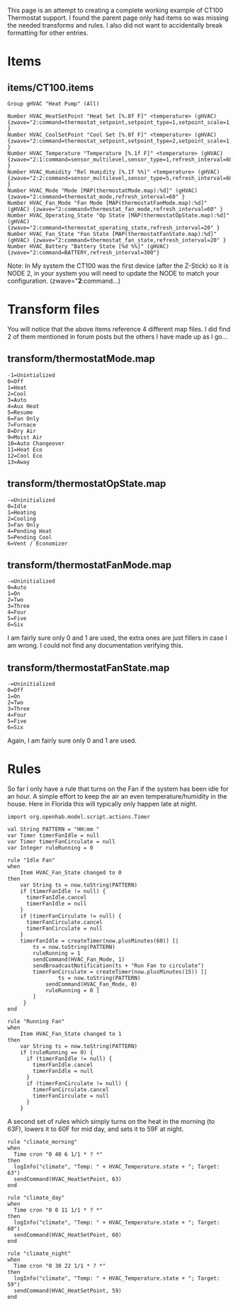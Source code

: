 This page is an attempt to creating a complete working example of CT100 Thermostat support.
I found the parent page only had items so was missing the needed transforms and rules.
I also did not want to accidentally break formatting for other entries.

# Items

## items/CT100.items

    Group gHVAC "Heat Pump" (All)
    
    Number HVAC_HeatSetPoint "Heat Set [%.0f F]" <temperature> (gHVAC) {zwave="2:command=thermostat_setpoint,setpoint_type=1,setpoint_scale=1,refresh_interval=20" }
    Number HVAC_CoolSetPoint "Cool Set [%.0f F]" <temperature> (gHVAC) {zwave="2:command=thermostat_setpoint,setpoint_type=2,setpoint_scale=1,refresh_interval=20" }
    Number HVAC_Temperature "Temperature [%.1f F]" <temperature> (gHVAC) {zwave="2:1:command=sensor_multilevel,sensor_type=1,refresh_interval=60" }
    Number HVAC_Humidity "Rel Humidity [%.1f %%]" <temperature> (gHVAC) {zwave="2:2:command=sensor_multilevel,sensor_type=5,refresh_interval=60" }
    Number HVAC_Mode "Mode [MAP(thermostatMode.map):%d]" (gHVAC) {zwave="2:command=thermostat_mode,refresh_interval=60" }
    Number HVAC_Fan_Mode "Fan Mode [MAP(thermostatFanMode.map):%d]" (gHVAC) {zwave="2:command=thermostat_fan_mode,refresh_interval=60" }
    Number HVAC_Operating_State "Op State [MAP(thermostatOpState.map):%d]" (gHVAC) {zwave="2:command=thermostat_operating_state,refresh_interval=20" }
    Number HVAC_Fan_State "Fan State [MAP(thermostatFanState.map):%d]" (gHVAC) {zwave="2:command=thermostat_fan_state,refresh_interval=20" }
    Number HVAC_Battery "Battery State [%d %%]" (gHVAC) {zwave="2:command=BATTERY,refresh_interval=300"}

Note: In My system the CT100 was the first device (after the Z-Stick) so it is NODE 2, in your system you will need to update the NODE to match your configuration. (zwave="**2**:command...)

# Transform files

You will notice that the above items reference 4 different map files. I did find 2 of them mentioned in forum posts but the others I have made up as I go...

## transform/thermostatMode.map
    -1=Unintialized
    0=Off
    1=Heat
    2=Cool
    3=Auto
    4=Aux Heat
    5=Resume
    6=Fan Only
    7=Furnace
    8=Dry Air
    9=Moist Air
    10=Auto Changeover
    11=Heat Eco
    12=Cool Eco
    13=Away

## transform/thermostatOpState.map 
    -=Uninitialized
    0=Idle
    1=Heating
    2=Cooling
    3=Fan Only
    4=Pending Heat
    5=Pending Cool
    6=Vent / Economizer

## transform/thermostatFanMode.map 
    -=Uninitialized
    0=Auto
    1=On
    2=Two
    3=Three
    4=Four
    5=Five
    6=Six

I am fairly sure only 0 and 1 are used, the extra ones are just fillers in case I am wrong.
I could not find any documentation verifying this.

## transform/thermostatFanState.map 
    -=Uninitialized
    0=Off
    1=On
    2=Two
    3=Three
    4=Four
    5=Five
    6=Six

Again, I am fairly sure only 0 and 1 are used.

# Rules

So far I only have a rule that turns on the Fan if the system has been idle for an hour. A simple effort to keep the air an even temperature/humidity in the house. Here in Florida this will typically only happen late at night.

    import org.openhab.model.script.actions.Timer
    
    val String PATTERN = "HH:mm "
    var Timer timerFanIdle = null
    var Timer timerFanCirculate = null
    var Integer ruleRunning = 0
    
    rule "Idle Fan"
    when
        Item HVAC_Fan_State changed to 0
    then
        var String ts = now.toString(PATTERN)
        if (timerFanIdle != null) {
          timerFanIdle.cancel
          timerFanIdle = null
        }
        if (timerFanCirculate != null) {
          timerFanCirculate.cancel
          timerFanCirculate = null
        }
        timerFanIdle = createTimer(now.plusMinutes(60)) [|
            ts = now.toString(PATTERN)
            ruleRunning = 1
      	    sendCommand(HVAC_Fan_Mode, 1)
            sendBroadcastNotification(ts + "Run Fan to circulate")
            timerFanCirculate = createTimer(now.plusMinutes(15)) [|
                    ts = now.toString(PATTERN)
	          	sendCommand(HVAC_Fan_Mode, 0)
            	ruleRunning = 0 ]
            ]
         }
    end

    rule "Running Fan"
    when
        Item HVAC_Fan_State changed to 1
    then
        var String ts = now.toString(PATTERN)
        if (ruleRunning == 0) {
          if (timerFanIdle != null) {
            timerFanIdle.cancel
            timerFanIdle = null
          }
          if (timerFanCirculate != null) {
            timerFanCirculate.cancel
            timerFanCirculate = null
          }
        }

A second set of rules which simply turns on the heat in the morning (to 63F), lowers it to 60F for mid day, and sets it to 59F at night.

    rule "climate_morning"                                                 
    when                                                                   
      Time cron "0 40 6 1/1 * ? *"                                         
    then                                                                   
      logInfo("climate", "Temp: " + HVAC_Temperature.state + "; Target: 63")  
      sendCommand(HVAC_HeatSetPoint, 63)                                   
    end                                                                    
                                                                           
    rule "climate_day"                                                     
    when                                                                   
      Time cron "0 0 11 1/1 * ? *"                                         
    then                                                                   
      logInfo("climate", "Temp: " + HVAC_Temperature.state + "; Target: 60")  
      sendCommand(HVAC_HeatSetPoint, 60)                                   
    end                                                                    
                                                                           
    rule "climate_night"                                                   
    when                                                                   
      Time cron "0 30 22 1/1 * ? *"                                        
    then                                                                   
      logInfo("climate", "Temp: " + HVAC_Temperature.state + "; Target: 59")  
      sendCommand(HVAC_HeatSetPoint, 59)                                   
    end